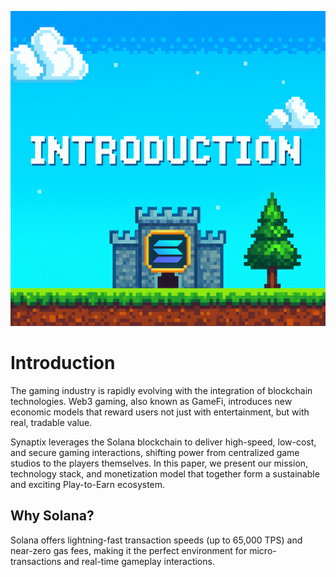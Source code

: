 ![A_pixel_art_digital_illustration_features_the_word.png](../assets/A_pixel_art_digital_illustration_features_the_word.png)

# Introduction

The gaming industry is rapidly evolving with the integration of blockchain technologies. Web3 gaming, also known as GameFi, introduces new economic models that reward users not just with entertainment, but with real, tradable value.

Synaptix leverages the Solana blockchain to deliver high-speed, low-cost, and secure gaming interactions, shifting power from centralized game studios to the players themselves. In this paper, we present our mission, technology stack, and monetization model that together form a sustainable and exciting Play-to-Earn ecosystem.

## Why Solana?
Solana offers lightning-fast transaction speeds (up to 65,000 TPS) and near-zero gas fees, making it the perfect environment for micro-transactions and real-time gameplay interactions.
